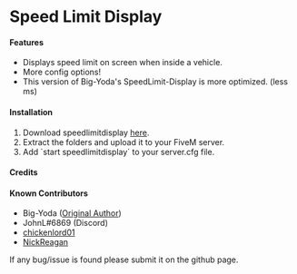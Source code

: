<h1>Speed Limit Display</h1>

<h4>Features</h4>

<ul>
    <li>Displays speed limit on screen when inside a vehicle.</li>
    <li>More config options!</li>
    <li>This version of Big-Yoda's SpeedLimit-Display is more optimized. (less ms)</li>
</ul>

<h4>Installation</h4>

<ol>
  <li>Download speedlimitdisplay <a href="https://github.com/NickReagan/speedlimitdisplay">here</a>.</li>
  <li>Extract the folders and upload it to your FiveM server.</li>
  <li>Add `start speedlimitdisplay` to your server.cfg file.</li>
</ol>

<h4>Credits</h4>

<h4>Known Contributors</h4>
<ul>
  <li>Big-Yoda (<a href="https://forum.cfx.re/t/release-posted-speedlimit/180949">Original Author</a>)</li>
  <li>JohnL#6869 (Discord)</li>
  <li><a href="https://github.com/chickenlord01">chickenlord01</a></li>
  <li><a href="https://github.com/NickReagan">NickReagan</a></li>
</ul>

If any bug/issue is found please submit it on the github page.</li>
